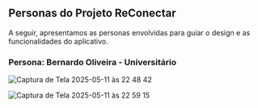 ## Personas do Projeto ReConectar

A seguir, apresentamos as personas envolvidas para guiar o design e as funcionalidades do aplicativo.

### Persona: Bernardo Oliveira - Universitário

![Captura de Tela 2025-05-11 às 22 48 42](https://github.com/user-attachments/assets/7da65d42-9a58-4ba3-828f-1d0c3975f06b)

![Captura de Tela 2025-05-11 às 22 59 15](https://github.com/user-attachments/assets/1a769e8d-dd7f-4822-ab19-686e4d13f323)
